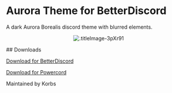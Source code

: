 # Aurora Theme for BetterDiscord
A dark Aurora Borealis discord theme with blurred elements.
<p align="center">
  <img alt=".titleImage-3pXr91" src="https://i.imgur.com/3VQA8BQ.jpg">
</p>
## Downloads

[Download for BetterDiscord](https://github.com/KorbsStudio/Aurora/blob/master/downloads/Aurora.theme.css)

[Download for Powercord](https://github.com/KorbsStudio/Aurora/raw/master/downloads/Aurora.zip)

Maintained by Korbs
